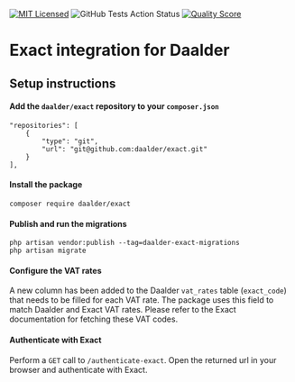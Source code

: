 [![MIT Licensed](https://img.shields.io/badge/license-MIT-brightgreen.svg?style=flat-square)](LICENSE.md)
![GitHub Tests Action Status](https://img.shields.io/github/workflow/status/daalder/exact/run-tests?label=tests)
[![Quality Score](https://img.shields.io/scrutinizer/g/Daalder/exact.svg?style=flat-square)](https://scrutinizer-ci.com/g/Daalder/exact)

# Exact integration for Daalder

## Setup instructions

#### Add the `daalder/exact` repository to your `composer.json`

```
"repositories": [
    {
        "type": "git",
        "url": "git@github.com:daalder/exact.git"
    }
],
```

#### Install the package

``composer require daalder/exact``

#### Publish and run the migrations

```
php artisan vendor:publish --tag=daalder-exact-migrations
php artisan migrate
```

#### Configure the VAT rates

A new column has been added to the Daalder `vat_rates` table (`exact_code`) that needs to be filled for each VAT rate. The package uses this field to match Daalder and Exact VAT rates. Please refer to the Exact documentation for fetching these VAT codes.

#### Authenticate with Exact

Perform a `GET` call to `/authenticate-exact`. Open the returned url in your browser and authenticate with Exact.
